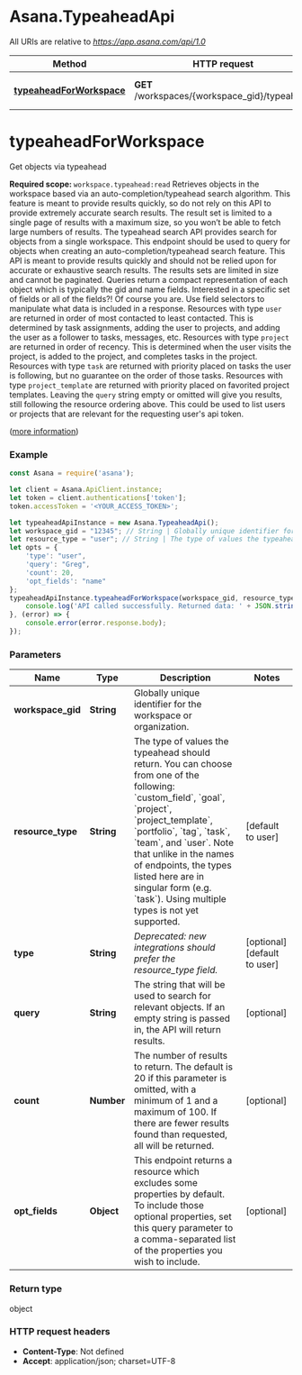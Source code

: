 # Asana.TypeaheadApi

All URIs are relative to *https://app.asana.com/api/1.0*

Method | HTTP request | Description
------------- | ------------- | -------------
[**typeaheadForWorkspace**](TypeaheadApi.md#typeaheadForWorkspace) | **GET** /workspaces/{workspace_gid}/typeahead | Get objects via typeahead

<a name="typeaheadForWorkspace"></a>
# **typeaheadForWorkspace**

Get objects via typeahead

<b>Required scope: </b><code>workspace.typeahead:read</code>  Retrieves objects in the workspace based via an auto-completion/typeahead search algorithm. This feature is meant to provide results quickly, so do not rely on this API to provide extremely accurate search results. The result set is limited to a single page of results with a maximum size, so you won’t be able to fetch large numbers of results.  The typeahead search API provides search for objects from a single workspace. This endpoint should be used to query for objects when creating an auto-completion/typeahead search feature. This API is meant to provide results quickly and should not be relied upon for accurate or exhaustive search results. The results sets are limited in size and cannot be paginated.  Queries return a compact representation of each object which is typically the gid and name fields. Interested in a specific set of fields or all of the fields?! Of course you are. Use field selectors to manipulate what data is included in a response.  Resources with type `user` are returned in order of most contacted to least contacted. This is determined by task assignments, adding the user to projects, and adding the user as a follower to tasks, messages, etc.  Resources with type `project` are returned in order of recency. This is determined when the user visits the project, is added to the project, and completes tasks in the project.  Resources with type `task` are returned with priority placed on tasks the user is following, but no guarantee on the order of those tasks.  Resources with type `project_template` are returned with priority placed on favorited project templates.  Leaving the `query` string empty or omitted will give you results, still following the resource ordering above. This could be used to list users or projects that are relevant for the requesting user's api token.

([more information](https://developers.asana.com/reference/typeaheadforworkspace))

### Example
```javascript
const Asana = require('asana');

let client = Asana.ApiClient.instance;
let token = client.authentications['token'];
token.accessToken = '<YOUR_ACCESS_TOKEN>';

let typeaheadApiInstance = new Asana.TypeaheadApi();
let workspace_gid = "12345"; // String | Globally unique identifier for the workspace or organization.
let resource_type = "user"; // String | The type of values the typeahead should return. You can choose from one of the following: `custom_field`, `goal`, `project`, `project_template`, `portfolio`, `tag`, `task`, `team`, and `user`. Note that unlike in the names of endpoints, the types listed here are in singular form (e.g. `task`). Using multiple types is not yet supported.
let opts = { 
    'type': "user", 
    'query': "Greg", 
    'count': 20, 
    'opt_fields': "name"
};
typeaheadApiInstance.typeaheadForWorkspace(workspace_gid, resource_type, opts).then((result) => {
    console.log('API called successfully. Returned data: ' + JSON.stringify(result.data, null, 2));
}, (error) => {
    console.error(error.response.body);
});

```

### Parameters

Name | Type | Description  | Notes
------------- | ------------- | ------------- | -------------
 **workspace_gid** | **String**| Globally unique identifier for the workspace or organization. | 
 **resource_type** | **String**| The type of values the typeahead should return. You can choose from one of the following: &#x60;custom_field&#x60;, &#x60;goal&#x60;, &#x60;project&#x60;, &#x60;project_template&#x60;, &#x60;portfolio&#x60;, &#x60;tag&#x60;, &#x60;task&#x60;, &#x60;team&#x60;, and &#x60;user&#x60;. Note that unlike in the names of endpoints, the types listed here are in singular form (e.g. &#x60;task&#x60;). Using multiple types is not yet supported. | [default to user]
 **type** | **String**| *Deprecated: new integrations should prefer the resource_type field.* | [optional] [default to user]
 **query** | **String**| The string that will be used to search for relevant objects. If an empty string is passed in, the API will return results. | [optional] 
 **count** | **Number**| The number of results to return. The default is 20 if this parameter is omitted, with a minimum of 1 and a maximum of 100. If there are fewer results found than requested, all will be returned. | [optional] 
 **opt_fields** | **Object**| This endpoint returns a resource which excludes some properties by default. To include those optional properties, set this query parameter to a comma-separated list of the properties you wish to include. | [optional] 

### Return type

object

### HTTP request headers

 - **Content-Type**: Not defined
 - **Accept**: application/json; charset=UTF-8


